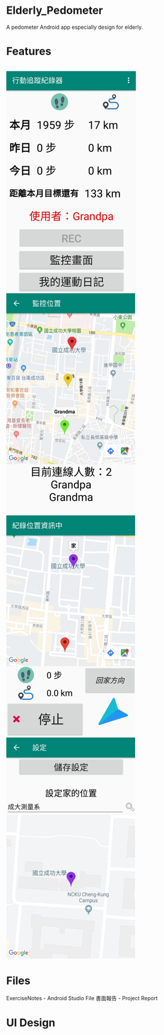 # Elderly_Pedometer
A pedometer Android app especially design for elderly.

<h1>Features</h1>
<br>
	<img src="main.png" />
	<img src="monitor.png" />
	<img src="record.png" />
	<img src="setting.png" />
</br>
<h1>Files</h1>
ExerciseNotes - Android Studio File
書面報告 - Project Report

<h1>UI Design</h1>






